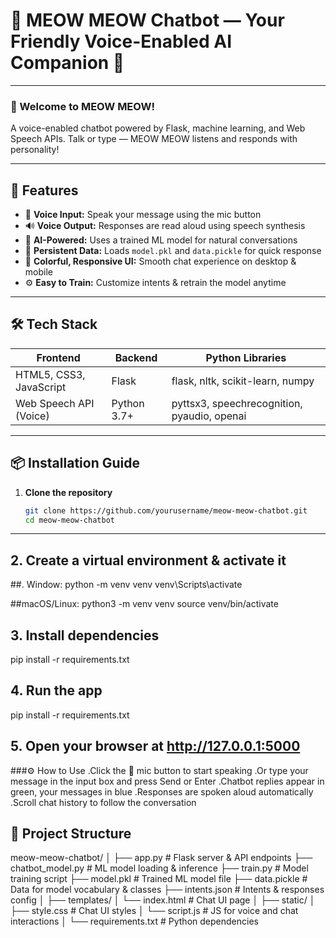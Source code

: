 # 🐾 MEOW MEOW Chatbot — Your Friendly Voice-Enabled AI Companion 🤖

---

### 🎉 Welcome to MEOW MEOW!  
A voice-enabled chatbot powered by Flask, machine learning, and Web Speech APIs. Talk or type — MEOW MEOW listens and responds with personality!

---

## 🚀 Features

- 🎤 **Voice Input:** Speak your message using the mic button  
- 🔊 **Voice Output:** Responses are read aloud using speech synthesis  
- 🤖 **AI-Powered:** Uses a trained ML model for natural conversations  
- 💾 **Persistent Data:** Loads `model.pkl` and `data.pickle` for quick response  
- 🎨 **Colorful, Responsive UI:** Smooth chat experience on desktop & mobile  
- ⚙️ **Easy to Train:** Customize intents & retrain the model anytime

---

## 🛠️ Tech Stack

| Frontend               | Backend          | Python Libraries                             |
|------------------------|------------------|---------------------------------------------|
| HTML5, CSS3, JavaScript| Flask            | flask, nltk, scikit-learn, numpy            |
| Web Speech API (Voice) | Python 3.7+      | pyttsx3, speechrecognition, pyaudio, openai |

---

## 📦 Installation Guide

1. **Clone the repository**  
   ```bash
   git clone https://github.com/yourusername/meow-meow-chatbot.git
   cd meow-meow-chatbot

----
## 2. Create a virtual environment & activate it
##. Window: 
python -m venv venv
venv\Scripts\activate

##macOS/Linux:
python3 -m venv venv
source venv/bin/activate

## 3. Install dependencies
pip install -r requirements.txt

## 4. Run the app
pip install -r requirements.txt

## 5. Open your browser at http://127.0.0.1:5000

###⚙️ How to Use
.Click the 🎤 mic button to start speaking
.Or type your message in the input box and press Send or Enter
.Chatbot replies appear in green, your messages in blue
.Responses are spoken aloud automatically
.Scroll chat history to follow the conversation

## 🧩 Project Structure

meow-meow-chatbot/
│
├── app.py                # Flask server & API endpoints
├── chatbot_model.py      # ML model loading & inference
├── train.py              # Model training script
├── model.pkl             # Trained ML model file
├── data.pickle           # Data for model vocabulary & classes
├── intents.json          # Intents & responses config
│
├── templates/
│   └── index.html        # Chat UI page
│
├── static/
│   ├── style.css         # Chat UI styles
│   └── script.js         # JS for voice and chat interactions
│
└── requirements.txt      # Python dependencies
